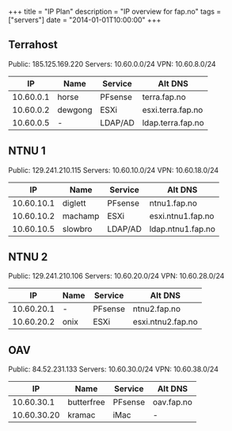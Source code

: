 +++
title = "IP Plan"
description = "IP overview for fap.no"
tags = ["servers"]
date = "2014-01-01T10:00:00"
+++



## Terrahost

Public: 185.125.169.220
Servers: 10.60.0.0/24
VPN: 10.60.8.0/24

| IP        | Name    | Service | Alt DNS           |
|-----------|---------|---------|-------------------|
| 10.60.0.1 | horse   | PFsense | terra.fap.no      |
| 10.60.0.2 | dewgong | ESXi    | esxi.terra.fap.no |
| 10.60.0.5 | -       | LDAP/AD | ldap.terra.fap.no |

## NTNU 1

Public: 129.241.210.115
Servers: 10.60.10.0/24
VPN: 10.60.18.0/24

| IP         | Name    | Service | Alt DNS           |
|------------|---------|---------|-------------------|
| 10.60.10.1 | diglett | PFsense | ntnu1.fap.no      |
| 10.60.10.2 | machamp | ESXi    | esxi.ntnu1.fap.no |
| 10.60.10.5 | slowbro | LDAP/AD | ldap.ntnu1.fap.no |


## NTNU 2

Public: 129.241.210.106
Servers: 10.60.20.0/24
VPN: 10.60.28.0/24

| IP         | Name    | Service | Alt DNS           |
|------------|---------|---------|-------------------|
| 10.60.20.1 | -       | PFsense | ntnu2.fap.no      |
| 10.60.20.2 | onix    | ESXi    | esxi.ntnu2.fap.no |

## OAV

Public: 84.52.231.133
Servers: 10.60.30.0/24
VPN: 10.60.38.0/24

| IP          | Name       | Service | Alt DNS           |
|-------------|------------|---------|-------------------|
| 10.60.30.1  | butterfree | PFsense | oav.fap.no        |
| 10.60.30.20 | kramac     | iMac    | -                 |
